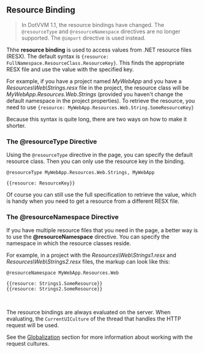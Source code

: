 ﻿## Resource Binding

> In DotVVM 1.1, the resource bindings have changed. The `@resourceType` and `@resourceNamespace` directives are no longer supported. The `@import` directive is used instead.

Thhe **resource binding** is used to access values from .NET resource files (RESX). The default syntax is `{resource: FullNamespace.ResourceClass.ResourceKey}`. 
This finds the appropriate RESX file and use the value with the specified key.

For example, if you have a project named *MyWebApp* and you have a *Resources\Web\Strings.resx* file in the project, the resource class will 
be *MyWebApp.Resources.Web.Strings* (provided you haven't change the default namespace in the project properties). To retrieve the resource, you need
to use `{resource: MyWebApp.Resources.Web.String.SomeResourceKey}`

Because this syntax is quite long, there are two ways on how to make it shorter.

### The @resourceType Directive

Using the `@resourceType` directive in the page, you can specify the default resource class. Then you can only use the resource key in the binding.

```DOTHTML
@resourceType MyWebApp.Resources.Web.Strings, MyWebApp

{{resource: ResourceKey}}
```

Of course you can still use the full specification to retrieve the value, which is handy when you need to get a resource from a different RESX file.

### The @resourceNamespace Directive

If you have multiple resource files that you need in the page, a better way is to use the **@resourceNamespace** directive.
You can specify the namespace in which the resource classes reside.

For example, in a project with the *Resources\Web\Strings1.resx* and *Resources\Web\Strings2.resx* files, the markup can look like this:

```DOTHTML
@resourceNamespace MyWebApp.Resources.Web

{{resource: Strings1.SomeResource}}
{{resource: Strings2.SomeResource}}
```

<br />

 The resource bindings are always evaluated on the server. When evaluating, the `CurrentUICulture` of the thread that handles the HTTP request will be used. 
 
 See the [Globalization](/docs/tutorials/basics-globalization/{branch}) section for more information about working with the request cultures.

